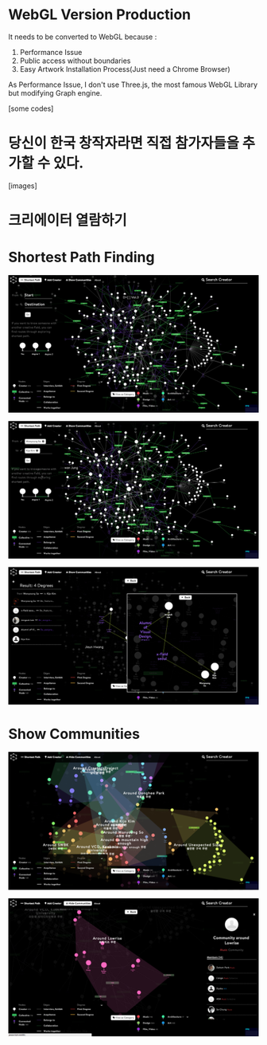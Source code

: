 # WebGL Version Production

It needs to be converted to WebGL because : 

1. Performance Issue
2. Public access without boundaries
3. Easy Artwork Installation Process(Just need a Chrome Browser)

As Performance Issue, I don't use Three.js, the most famous WebGL Library but 
modifying Graph engine. 

[some codes]

# 당신이 한국 창작자라면 직접 참가자들을 추가할 수 있다.

[images]

# 크리에이터 열람하기 



# Shortest Path Finding

![WebGL Connection 01](../project_images/04_webgl_production/connection_01.png?raw=true "WebGL Connection 01")

![WebGL Connection 02](../project_images/04_webgl_production/connection_02.png?raw=true "WebGL Connection 02")

![WebGL Connection 03](../project_images/04_webgl_production/connection_03.png?raw=true "WebGL Connection 03")




# Show Communities 

![WebGL Community 01](../project_images/04_webgl_production/community_01.png?raw=true "WebGL Community 01")

![WebGL Community 02](../project_images/04_webgl_production/community_02.png?raw=true "WebGL Community 02")


